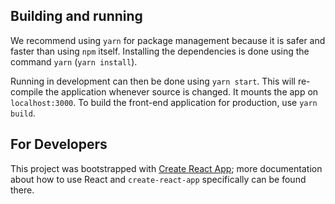 
## Building and running

We recommend using `yarn` for package management because it is safer and faster than using `npm` itself.
Installing the dependencies is done using the command `yarn` (`yarn install`).

Running in development can then be done using `yarn start`. This will re-compile the application whenever source is changed. It mounts the app on `localhost:3000`.
To build the front-end application for production, use `yarn build`.

## For Developers

This project was bootstrapped with [Create React App](https://github.com/facebookincubator/create-react-app); more documentation about how to use React and `create-react-app` specifically can be found there.


